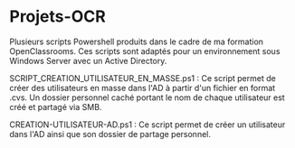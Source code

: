 # Projets-OCR
Plusieurs scripts Powershell produits dans le cadre de ma formation OpenClassrooms. Ces scripts sont adaptés pour un environnement sous Windows Server avec un Active Directory.

SCRIPT_CREATION_UTILISATEUR_EN_MASSE.ps1 : Ce script permet de créer des utilisateurs en masse dans l'AD à partir d'un fichier en format .cvs. Un dossier personnel caché portant le nom de chaque utilisateur est créé et partagé via SMB.

CREATION-UTILISATEUR-AD.ps1 : Ce script permet de créer un utilisateur dans l'AD ainsi que son dossier de partage personnel.
